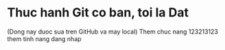 # Thuc hanh Git co ban, toi la Dat
(Dong nay duoc sua tren GitHub va may local)
Them chuc nang 123213123
them tinh nang dang nhap
